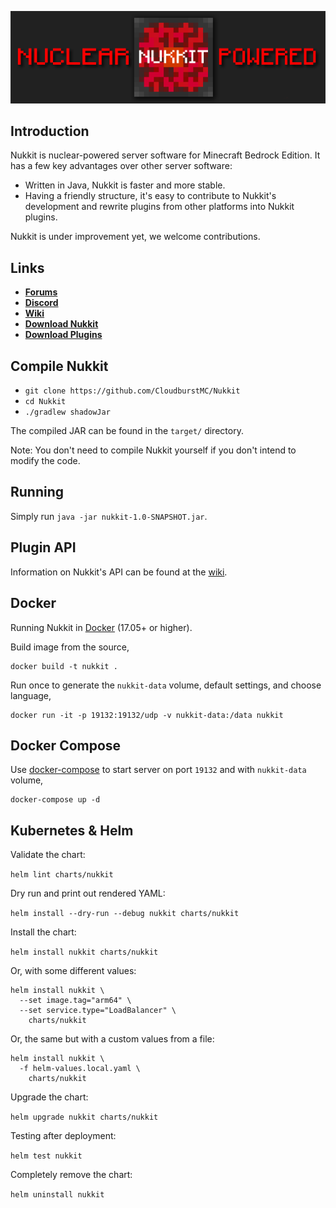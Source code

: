 ![nukkit](.github/images/banner.png)

Introduction
-------------

Nukkit is nuclear-powered server software for Minecraft Bedrock Edition.
It has a few key advantages over other server software:

* Written in Java, Nukkit is faster and more stable.
* Having a friendly structure, it's easy to contribute to Nukkit's development and rewrite plugins from other platforms into Nukkit plugins.

Nukkit is under improvement yet, we welcome contributions.

Links
--------------------

* __[Forums](https://cloudburstmc.org/forums/)__
* __[Discord](https://discord.gg/5PzMkyK)__
* __[Wiki](https://cloudburstmc.org/wiki/nukkit)__
* __[Download Nukkit](https://dl.opencollab.dev/nukkit)__
* __[Download Plugins](https://cloudburstmc.org/resources/categories/nukkit-plugins.1/)__

Compile Nukkit
-------------
- `git clone https://github.com/CloudburstMC/Nukkit`
- `cd Nukkit`
- `./gradlew shadowJar`

The compiled JAR can be found in the `target/` directory.

Note: You don't need to compile Nukkit yourself if you don't intend to modify the code.

Running
-------------
Simply run `java -jar nukkit-1.0-SNAPSHOT.jar`.

Plugin API
-------------
Information on Nukkit's API can be found at the [wiki](https://nukkitx.com/wiki/nukkit/).

Docker
-------------

Running Nukkit in [Docker](https://www.docker.com/) (17.05+ or higher).

Build image from the source,

```
docker build -t nukkit .
```

Run once to generate the `nukkit-data` volume, default settings, and choose language,

```
docker run -it -p 19132:19132/udp -v nukkit-data:/data nukkit
```
Docker Compose
-------------

Use [docker-compose](https://docs.docker.com/compose/overview/) to start server on port `19132` and with `nukkit-data` volume,

```
docker-compose up -d
```

Kubernetes & Helm
-------------

Validate the chart:

`helm lint charts/nukkit`

Dry run and print out rendered YAML:

`helm install --dry-run --debug nukkit charts/nukkit`

Install the chart:

`helm install nukkit charts/nukkit`

Or, with some different values:

```
helm install nukkit \
  --set image.tag="arm64" \
  --set service.type="LoadBalancer" \
    charts/nukkit
```

Or, the same but with a custom values from a file:

```
helm install nukkit \
  -f helm-values.local.yaml \
    charts/nukkit
```

Upgrade the chart:

`helm upgrade nukkit charts/nukkit`

Testing after deployment:

`helm test nukkit`

Completely remove the chart:

`helm uninstall nukkit`
